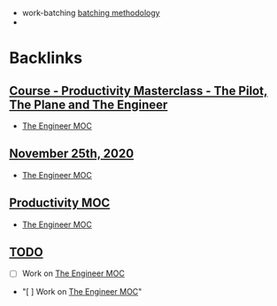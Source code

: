 - work-batching [batching methodology](<batching methodology.md>)
- 

# Backlinks
## [Course - Productivity Masterclass - The Pilot, The Plane and The Engineer](<Course - Productivity Masterclass - The Pilot, The Plane and The Engineer.md>)
- [The Engineer MOC](<The Engineer MOC.md>)

## [November 25th, 2020](<November 25th, 2020.md>)
- [The Engineer MOC](<The Engineer MOC.md>)

## [Productivity MOC](<Productivity MOC.md>)
- [The Engineer MOC](<The Engineer MOC.md>)

## [TODO](<TODO.md>)
- [ ] Work on [The Engineer MOC](<The Engineer MOC.md>)

- "[ ] Work on [The Engineer MOC](<The Engineer MOC.md>)"

